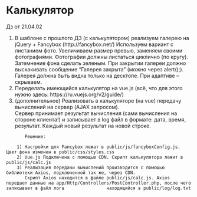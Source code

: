 <h1>Калькулятор</h1>
<p>Дз от 21.04.02<p>
    <ol>
        <li>В шаблоне с прошлого ДЗ (с калькулятором) реализуем галерею на jQuery + Fancybox (http://fancybox.net/)
           Используем вариант с листанием фото. Увеличиваем размер превью, заменяем своими фотографиями. Фотографии должны листаться циклично (по кругу). 
           Затемнение фона сделать зеленым. При закрытии галереи должно выскакивать сообщение “Галерея закрыта” (можно через alert();). 
           Галерея должна быть видна только на десктопе. При адаптиве – скрываем.</li>
        <li>Переделать имеющийся калькулятор на vue.js (всё, что для этого нужно здесь: https://ru.vuejs.org/v2/guide/) 
        <li>(дополнительное) Реализовать в калькуляторе (на vue) передачу вычислений на сервер (AJAX запросом).</li>
           Сервер принимает результат вычисления (сами вычисления на стороне клиента!) и записывает в log файл в формате: дата, время, результат. 
           Каждый новый результат на новой строке.</li>
    </ol>
           
           Решение: 
           
        1) Настройки для Fancybox лежат в public/js/fancyboxConfig.js. Цвет фона изменен в public/css/styles.css
        2) Vue.js Подключена с помощью CDN. Скрипт калькулятора лежит в public/js/calc.js
        3) Реализация передачи вычислений производится с помощью библиотеки Axios, подключенной так же, через CDN. 
           Скрипт Axios находится в файле public/js/calc.js. Axios передает данные на app/Http/Controllers/PostController.php, после чего записывает в файл лога                находящийся в public/log/log.txt
           
